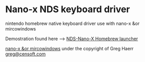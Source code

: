 # Nano-x NDS keyboard driver
nintendo homebrew native keyboard driver use with nano-x &or mircowindows 

Demostration found here --> [NDS-Nano-X Homebrew launcher](https://drive.google.com/open?id=0B-6PL59ryjzgWjZ1aDFFQ0Y3OUU)

[nano-x &or mircowindows](http://www.microwindows.org/) 
under the copyright of Greg Haerr <greg@censoft.com>

